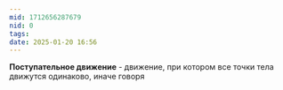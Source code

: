 ```yaml
---
mid: 1712656287679
nid: 0
tags: 
date: 2025-01-20 16:56
---
```

**Поступательное движение** - движение, при котором все точки тела движутся одинаково, иначе говоря